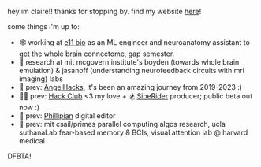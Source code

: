 hey im claire!! thanks for stopping by. find my website [here](https://clairebookworm.com)!

some things i'm up to:

- 🕸️ working at [e11 bio](https://e11.bio) as an ML engineer and neuroanatomy assistant to get the whole brain connectome, gap semester.
- 🧠 research at mit mcgovern institute's boyden (towards whole brain emulation) & jasanoff (understanding neurofeedback circuits with mri imaging) labs
- 👼 prev: [AngelHacks](https://angelhacks.org), it's been an amazing journey from 2019-2023 :)
- 👩‍💻 prev: [Hack Club](https://hackclub.com) <3 my love + 🏂 [SineRider](https://sinerider.com) producer; public beta out now :) 
- 📰 prev: [Phillipian](https://phillipian.net) digital editor
- 🔬 prev: mit csail/primes parallel computing algos research, ucla suthanaLab fear-based memory & BCIs, visual attention lab @ harvard medical

DFBTA! 
